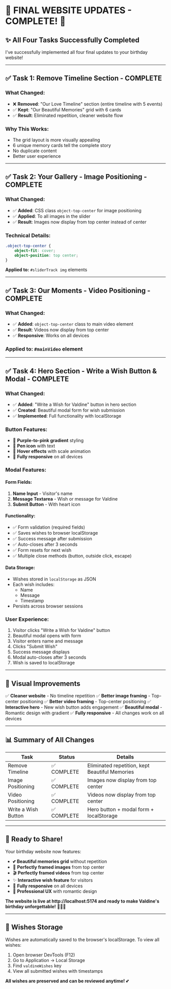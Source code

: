 # 🎉 FINAL WEBSITE UPDATES - COMPLETE! 🎉

## ✨ All Four Tasks Successfully Completed

I've successfully implemented all four final updates to your birthday website!

---

## ✅ **Task 1: Remove Timeline Section - COMPLETE**

### **What Changed:**
- ❌ **Removed**: "Our Love Timeline" section (entire timeline with 5 events)
- ✅ **Kept**: "Our Beautiful Memories" grid with 6 cards
- ✅ **Result**: Eliminated repetition, cleaner website flow

### **Why This Works:**
- The grid layout is more visually appealing
- 6 unique memory cards tell the complete story
- No duplicate content
- Better user experience

---

## ✅ **Task 2: Your Gallery - Image Positioning - COMPLETE**

### **What Changed:**
- ✅ **Added**: CSS class `object-top-center` for image positioning
- ✅ **Applied**: To all images in the slider
- ✅ **Result**: Images now display from top center instead of center

### **Technical Details:**
```css
.object-top-center {
    object-fit: cover;
    object-position: top center;
}
```

**Applied to:** `#sliderTrack img` elements

---

## ✅ **Task 3: Our Moments - Video Positioning - COMPLETE**

### **What Changed:**
- ✅ **Added**: `object-top-center` class to main video element
- ✅ **Result**: Videos now display from top center
- ✅ **Responsive**: Works on all devices

### **Applied to:** `#mainVideo` element

---

## ✅ **Task 4: Hero Section - Write a Wish Button & Modal - COMPLETE**

### **What Changed:**
- ✅ **Added**: "Write a Wish for Valdine" button in hero section
- ✅ **Created**: Beautiful modal form for wish submission
- ✅ **Implemented**: Full functionality with localStorage

### **Button Features:**
- 💜 **Purple-to-pink gradient** styling
- 📝 **Pen icon** with text
- 🎯 **Hover effects** with scale animation
- 📱 **Fully responsive** on all devices

### **Modal Features:**

#### **Form Fields:**
1. **Name Input** - Visitor's name
2. **Message Textarea** - Wish or message for Valdine
3. **Submit Button** - With heart icon

#### **Functionality:**
- ✅ Form validation (required fields)
- ✅ Saves wishes to browser localStorage
- ✅ Success message after submission
- ✅ Auto-closes after 3 seconds
- ✅ Form resets for next wish
- ✅ Multiple close methods (button, outside click, escape)

#### **Data Storage:**
- Wishes stored in `localStorage` as JSON
- Each wish includes:
  - Name
  - Message
  - Timestamp
- Persists across browser sessions

### **User Experience:**
1. Visitor clicks "Write a Wish for Valdine" button
2. Beautiful modal opens with form
3. Visitor enters name and message
4. Clicks "Submit Wish"
5. Success message displays
6. Modal auto-closes after 3 seconds
7. Wish is saved to localStorage

---

## 🎨 **Visual Improvements**

✅ **Cleaner website** - No timeline repetition
✅ **Better image framing** - Top-center positioning
✅ **Better video framing** - Top-center positioning
✅ **Interactive hero** - New wish button adds engagement
✅ **Beautiful modal** - Romantic design with gradient
✅ **Fully responsive** - All changes work on all devices

---

## 📊 **Summary of All Changes**

| Task | Status | Details |
|------|--------|---------|
| Remove Timeline | ✅ COMPLETE | Eliminated repetition, kept Beautiful Memories |
| Image Positioning | ✅ COMPLETE | Images now display from top center |
| Video Positioning | ✅ COMPLETE | Videos now display from top center |
| Write a Wish Button | ✅ COMPLETE | Hero button + modal form + localStorage |

---

## 🚀 **Ready to Share!**

Your birthday website now features:
- 💕 **Beautiful memories grid** without repetition
- 📸 **Perfectly framed images** from top center
- 🎬 **Perfectly framed videos** from top center
- ✨ **Interactive wish feature** for visitors
- 📱 **Fully responsive** on all devices
- 👑 **Professional UX** with romantic design

**The website is live at http://localhost:5174 and ready to make Valdine's birthday unforgettable!** 🎂💕✨

---

## 💾 **Wishes Storage**

Wishes are automatically saved to the browser's localStorage. To view all wishes:
1. Open browser DevTools (F12)
2. Go to Application → Local Storage
3. Find `valdineWishes` key
4. View all submitted wishes with timestamps

**All wishes are preserved and can be reviewed anytime!** 💕

